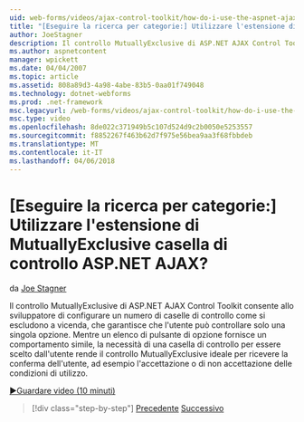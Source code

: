 ```yaml
---
uid: web-forms/videos/ajax-control-toolkit/how-do-i-use-the-aspnet-ajax-mutuallyexclusive-checkbox-extender
title: "[Eseguire la ricerca per categorie:] Utilizzare l'estensione di MutuallyExclusive casella di controllo ASP.NET AJAX? | Microsoft Docs"
author: JoeStagner
description: Il controllo MutuallyExclusive di ASP.NET AJAX Control Toolkit consente allo sviluppatore di configurare un numero di caselle di controllo come si escludono a vicenda, quali e...
ms.author: aspnetcontent
manager: wpickett
ms.date: 04/04/2007
ms.topic: article
ms.assetid: 808a89d3-4a98-4abe-83b5-0aa01f749048
ms.technology: dotnet-webforms
ms.prod: .net-framework
msc.legacyurl: /web-forms/videos/ajax-control-toolkit/how-do-i-use-the-aspnet-ajax-mutuallyexclusive-checkbox-extender
msc.type: video
ms.openlocfilehash: 8de022c371949b5c107d524d9c2b0050e5253557
ms.sourcegitcommit: f8852267f463b62d7f975e56bea9aa3f68fbbdeb
ms.translationtype: MT
ms.contentlocale: it-IT
ms.lasthandoff: 04/06/2018
---
```

<a name="how-do-i-use-the-aspnet-ajax-mutuallyexclusive-checkbox-extender"></a>[Eseguire la ricerca per categorie:] Utilizzare l'estensione di MutuallyExclusive casella di controllo ASP.NET AJAX?
====================
da [Joe Stagner](https://github.com/JoeStagner)

Il controllo MutuallyExclusive di ASP.NET AJAX Control Toolkit consente allo sviluppatore di configurare un numero di caselle di controllo come si escludono a vicenda, che garantisce che l'utente può controllare solo una singola opzione. Mentre un elenco di pulsante di opzione fornisce un comportamento simile, la necessità di una casella di controllo per essere scelto dall'utente rende il controllo MutuallyExclusive ideale per ricevere la conferma dell'utente, ad esempio l'accettazione o di non accettazione delle condizioni di utilizzo.

[&#9654;Guardare video (10 minuti)](https://channel9.msdn.com/Blogs/ASP-NET-Site-Videos/how-do-i-use-the-aspnet-ajax-mutuallyexclusive-checkbox-extender)

> [!div class="step-by-step"]
> [Precedente](how-do-i-use-the-aspnet-ajax-maskededit-controls.md)
> [Successivo](how-do-i-use-the-aspnet-ajax-nobot-control.md)
